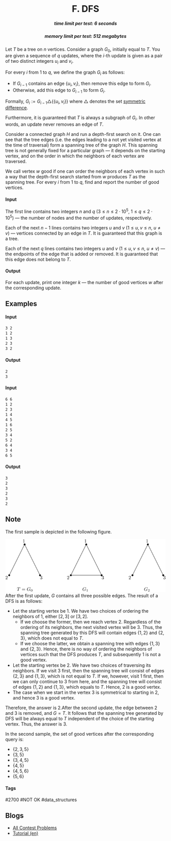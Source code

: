 <h1 style='text-align: center;'> F. DFS</h1>

<h5 style='text-align: center;'>time limit per test: 6 seconds</h5>
<h5 style='text-align: center;'>memory limit per test: 512 megabytes</h5>

Let $T$ be a tree on $n$ vertices. Consider a graph $G_0$, initially equal to $T$. You are given a sequence of $q$ updates, where the $i$-th update is given as a pair of two distinct integers $u_i$ and $v_i$. 

For every $i$ from $1$ to $q$, we define the graph $G_i$ as follows: 

* If $G_{i-1}$ contains an edge $\{u_i, v_i\}$, then remove this edge to form $G_i$.
* Otherwise, add this edge to $G_{i-1}$ to form $G_i$.

 Formally, $G_i := G_{i-1} \triangle \{\{u_i, v_i\}\}$ where $\triangle$ denotes the set [symmetric difference](https://en.wikipedia.org/wiki/Symmetric_difference). 

Furthermore, it is guaranteed that $T$ is always a subgraph of $G_i$. In other words, an update never removes an edge of $T$.

Consider a connected graph $H$ and run a depth-first search on it. One can see that the tree edges (i.e. the edges leading to a not yet visited vertex at the time of traversal) form a spanning tree of the graph $H$. This spanning tree is not generally fixed for a particular graph — it depends on the starting vertex, and on the order in which the neighbors of each vertex are traversed. 

We call vertex $w$ good if one can order the neighbors of each vertex in such a way that the depth-first search started from $w$ produces $T$ as the spanning tree. For every $i$ from $1$ to $q$, find and report the number of good vertices.

#### Input

The first line contains two integers $n$ and $q$ ($3 \le n \le 2\cdot 10^5$, $1 \le q \le 2 \cdot 10^5$) — the number of nodes and the number of updates, respectively.

Each of the next $n-1$ lines contains two integers $u$ and $v$ ($1 \le u, v \le n$, $u \ne v$) — vertices connected by an edge in $T$. It is guaranteed that this graph is a tree.

Each of the next $q$ lines contains two integers $u$ and $v$ ($1 \le u, v \le n$, $u \ne v$) — the endpoints of the edge that is added or removed. It is guaranteed that this edge does not belong to $T$.

#### Output

For each update, print one integer $k$ — the number of good vertices $w$ after the corresponding update.

## Examples

#### Input


```text
3 2  
1 2  
1 3  
2 3  
3 2  

```
#### Output


```text
2  
3  

```
#### Input


```text
6 6  
1 2  
2 3  
1 4  
4 5  
1 6  
2 5  
3 4  
5 2  
6 4  
3 4  
6 5  

```
#### Output


```text
3  
2  
3  
2  
3  
2  

```
## Note

The first sample is depicted in the following figure.

 ![](images/e8199c96597ce0c99d94f7a2fe53457ba87d0afb.png) After the first update, $G$ contains all three possible edges. The result of a DFS is as follows: 

* Let the starting vertex be $1$. We have two choices of ordering the neighbors of $1$, either $[2, 3]$ or $[3, 2]$.
	+ If we choose the former, then we reach vertex $2$. Regardless of the ordering of its neighbors, the next visited vertex will be $3$. Thus, the spanning tree generated by this DFS will contain edges $\{1, 2\}$ and $\{2, 3\}$, which does not equal to $T$.
	+ If we choose the latter, we obtain a spanning tree with edges $\{1, 3\}$ and $\{2, 3\}$. Hence, there is no way of ordering the neighbors of vertices such that the DFS produces $T$, and subsequently $1$ is not a good vertex.
* Let the starting vertex be $2$. We have two choices of traversing its neighbors. If we visit $3$ first, then the spanning tree will consist of edges $\{2,3\}$ and $\{1,3\}$, which is not equal to $T$. If we, however, visit $1$ first, then we can only continue to $3$ from here, and the spanning tree will consist of edges $\{1, 2\}$ and $\{1,3\}$, which equals to $T$. Hence, $2$ is a good vertex.
* The case when we start in the vertex $3$ is symmetrical to starting in $2$, and hence $3$ is a good vertex.

 Therefore, the answer is $2$.After the second update, the edge between $2$ and $3$ is removed, and $G = T$. It follows that the spanning tree generated by DFS will be always equal to $T$ independent of the choice of the starting vertex. Thus, the answer is $3$.

In the second sample, the set of good vertices after the corresponding query is: 

* $\{2, 3, 5\}$
* $\{3, 5\}$
* $\{3, 4, 5\}$
* $\{4, 5\}$
* $\{4, 5, 6\}$
* $\{5, 6\}$


#### Tags 

#2700 #NOT OK #data_structures 

## Blogs
- [All Contest Problems](../Lyft_Level_5_Challenge_2018_-_Final_Round.md)
- [Tutorial (en)](../blogs/Tutorial_(en).md)
